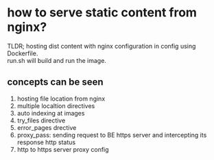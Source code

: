 # how to serve static content from nginx?

TLDR; 
hosting dist content with nginx configuration in config using Dockerfile.  
run.sh will build and run the image.


## concepts can be seen
1. hosting file location from nginx
2. multiple localtion directives
3. auto indexing at images
4. try_files directive
5. error_pages drective
6. proxy_pass: sending request to BE https server and intercepting its response http status 
7. http to https server proxy config




